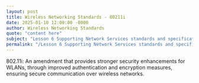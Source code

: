 ```yaml
---
layout: post
title: Wireless Networking Standards - 80211i
date: 2025-01-10 12:00:00 -0000
author: Wireless Networking Standards
quote: "content here"
subject: "Lesson 6 Supporting Network Services standards and specifications"
permalink: "/Lesson 6 Supporting Network Services standards and specifications/Wireless Networking Standards/Wireless Networking Standards - 80211i"
---
```


802.11i: An amendment that provides stronger security enhancements for WLANs, through improved authentication and encryption measures, ensuring secure communication over wireless networks.
